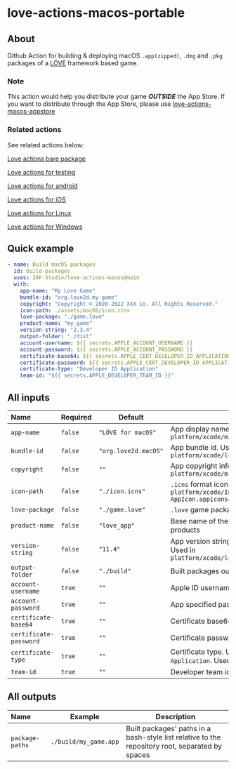 # love-actions-macos-portable

## About

Github Action for building & deploying macOS `.app(zipped)`, `.dmg` and `.pkg` packages of a [LÖVE](https://love2d.org/) framework based game.

### Note

This action would help you distribute your game ***OUTSIDE*** the App Store.
If you want to distribute through the App Store, please use [love-actions-macos-appstore](https://github.com/marketplace/actions/)

### Related actions

See related actions below:

[Love actions bare package](https://github.com/marketplace/actions/love-actions-bare-package)

[Love actions for testing](https://github.com/marketplace/actions/love-actions-for-testing)

[Love actions for android](https://github.com/marketplace/actions/love-actions-for-android)

[Love actions for iOS](https://github.com/marketplace/actions/love-actions-for-ios)

[Love actions for Linux](https://github.com/marketplace/actions/love-actions-for-linux)

[Love actions for Windows](https://github.com/marketplace/actions/love-actions-for-windows)

## Quick example

```yaml
- name: Build macOS packages
  id: build-packages
  uses: 26F-Studio/love-actions-macos@main
  with:
    app-name: "My Love Game"
    bundle-id: "org.love2d.my-game"
    copyright: "Copyright © 2020-2022 XXX Co. All Rights Reserved."
    icon-path: ./assets/macOS/icon.icns
    love-package: "./game.love"
    product-name: "my_game"
    version-string: "2.3.4"
    output-folder: "./dist"
    account-username: ${{ secrets.APPLE_ACCOUNT_USERNAME }}
    account-password: ${{ secrets.APPLE_ACCOUNT_PASSWORD }}
    certificate-base64: ${{ secrets.APPLE_CERT_DEVELOPER_ID_APPLICATION }}
    certificate-password: ${{ secrets.APPLE_CERT_DEVELOPER_ID_APPLICATION_PWD }}
    certificate-type: "Developer ID Application"
    team-id: "${{ secrets.APPLE_DEVELOPER_TEAM_ID }}"
```

## All inputs

| Name                     | Required  | Default                | Description                                                                                          |
| :----------------------- | --------- | ---------------------- | ---------------------------------------------------------------------------------------------------- |
| `app-name`             | `false` | `"LÖVE for macOS"`  | App display name. Used in `platform/xcode/macosx/love-macosx.plist`                              |
| `bundle-id`            | `false` | `"org.love2d.macOS"` | App bundle id. Used in `platform/xcode/love.xcodeproj/project.pbxproj`                          |
| `copyright`            | `false` | `""`                 | App copyright info. Used in `platform/xcode/macosx/love-macosx.plist`                           |
| `icon-path`            | `false` | `"./icon.icns"`      | `.icns` format icon's path. Used in `platform/xcode/Images.xcassets/OS X AppIcon.appiconset`  |
| `love-package`         | `false` | `"./game.love"`      | `.love` game package file path                                                                     |
| `product-name`         | `false` | `"love_app"`         | Base name of the package. Used to rename products                                                    |
| `version-string`       | `false` | `"11.4"`             | App version string no more than 3 numbers. Used in `platform/xcode/love.xcodeproj/project.pbxproj` |
| `output-folder`        | `false` | `"./build"`          | Built packages output folder                                                                         |
| `account-username`     | `true`  | `""`                 | Apple ID username. Used to sign the app                                                           |
| `account-password`     | `true`  | `""`                 | App specified password. Used to sign the app                                                      |
| `certificate-base64`   | `true`  | `""`                 | Certificate base64 content. Used to sign the app                                                  |
| `certificate-password` | `true`  | `""`                 | Certificate password. Used to sign the app                                                        |
| `certificate-type`     | `true`  | `""`                 | Certificate type. Usually be `Developer ID Application`. Used to sign the app                |
| `team-id`              | `true`  | `""`                 | Developer team id. Used to sign the app                                                           |

## All outputs

| Name              | Example                 | Description                                                                                     |
| :---------------- | ----------------------- | ----------------------------------------------------------------------------------------------- |
| `package-paths` | `./build/my_game.app` | Built packages' paths in a bash-style list relative to the repository root, separated by spaces |
